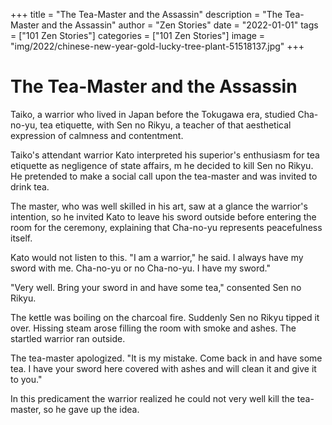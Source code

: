 +++
title = "The Tea-Master and the Assassin"
description = "The Tea-Master and the Assassin"
author = "Zen Stories"
date = "2022-01-01"
tags = ["101 Zen Stories"]
categories = ["101 Zen Stories"]
image =  "img/2022/chinese-new-year-gold-lucky-tree-plant-51518137.jpg"
+++

# The Tea-Master and the Assassin

Taiko, a warrior who lived in Japan before the Tokugawa era, studied Cha-no-yu, tea etiquette, with Sen no Rikyu, a teacher of that aesthetical expression of calmness and contentment.

Taiko's attendant warrior Kato interpreted his superior's enthusiasm for tea etiquette as negligence of state affairs, m he decided to kill Sen no Rikyu. He pretended to make a social call upon the tea-master and was invited to drink tea.

The master, who was well skilled in his art, saw at a glance the warrior's intention, so he invited Kato to leave his sword outside before entering the room for the ceremony, explaining that Cha-no-yu represents peacefulness itself.

Kato would not listen to this. "I am a warrior," he said. I always have my sword with me. Cha-no-yu or no Cha-no-yu. I have my sword."

"Very well. Bring your sword in and have some tea," consented Sen no Rikyu.

The kettle was boiling on the charcoal fire. Suddenly Sen no Rikyu tipped it over. Hissing steam arose filling the room with smoke and ashes. The startled warrior ran outside.

The tea-master apologized. "It is my mistake. Come back in and have some tea. I have your sword here covered with ashes and will clean it and give it to you."

In this predicament the warrior realized he could not very well kill the tea-master, so he gave up the idea.
